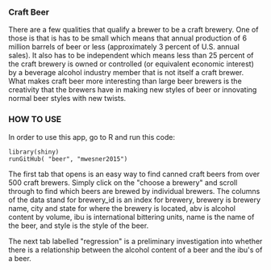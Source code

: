 ### Craft Beer 
There are a few qualities that qualify a brewer to be a craft brewery. One of those is that is has to be 
small which means that annual production of 6 million barrels of beer or less (approximately 3 percent of U.S. annual sales).
It also has to be independent which means less than 25 percent of the craft brewery is owned or controlled (or equivalent economic 
interest) by a beverage alcohol industry member that is not itself a craft brewer. What makes craft beer more interesting than 
large beer brewers is the creativity that the brewers have in making new styles of beer or innovating normal beer styles with new
twists.

### HOW TO USE
In order to use this app, go to R and run this code:
```
library(shiny)
runGitHub( "beer", "mwesner2015") 
```
The first tab that opens is an easy way to find canned craft beers from over 500 craft brewers. Simply click on the 
"choose a brewery" and scroll through to find which beers are brewed by individual brewers. 
The columns of the data stand for brewery_id is an index for brewery, brewery is brewery name, city and state for where
the brewery is located, abv is alcohol content by volume, ibu is international bittering units, name is the name of the beer, 
and style is the style of the beer.

The next tab labelled "regression" is a preliminary investigation into whether there is a relationship between the alcohol content
of a beer and the ibu's of a beer. 
